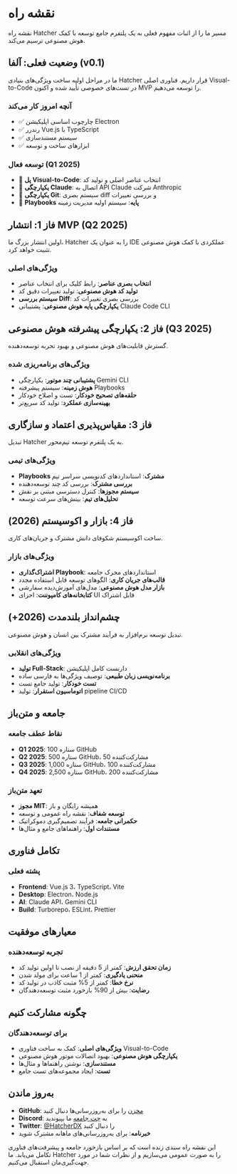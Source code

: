 # نقشه راه

نقشه راه Hatcher مسیر ما را از اثبات مفهوم فعلی به یک پلتفرم جامع توسعه با کمک هوش مصنوعی ترسیم می‌کند.

## وضعیت فعلی: آلفا (v0.1)

ما در مراحل اولیه ساخت ویژگی‌های بنیادی Hatcher قرار داریم. فناوری اصلی Visual-to-Code در تست‌های خصوصی تأیید شده و اکنون MVP را توسعه می‌دهیم.

### آنچه امروز کار می‌کند

- ✅ چارچوب اساسی اپلیکیشن Electron
- ✅ رندرر Vue.js با TypeScript
- ✅ سیستم مستندسازی
- ✅ ابزارهای ساخت و توسعه

### توسعه فعال (Q1 2025)

- 🔄 **پل Visual-to-Code**: انتخاب عناصر اصلی و تولید کد
- 🔄 **یکپارچگی Claude**: اتصال به API Claude شرکت Anthropic
- 🔄 **یکپارچگی Git**: سیستم بصری diff و بررسی تغییرات
- 🔄 **Playbooks پایه**: سیستم اولیه مدیریت زمینه

## فاز 1: انتشار MVP (Q2 2025)

اولین انتشار بزرگ ما، Hatcher را به عنوان یک IDE عملکردی با کمک هوش مصنوعی تثبیت خواهد کرد.

### ویژگی‌های اصلی

- **انتخاب بصری عناصر**: رابط کلیک برای انتخاب عناصر
- **تولید کد هوش مصنوعی**: تولید تغییرات دقیق کد
- **سیستم بررسی Diff**: بررسی بصری تغییرات کد
- **یکپارچگی پایه هوش مصنوعی**: پشتیبانی Claude Code CLI

## فاز 2: یکپارچگی پیشرفته هوش مصنوعی (Q3 2025)

گسترش قابلیت‌های هوش مصنوعی و بهبود تجربه توسعه‌دهنده.

### ویژگی‌های برنامه‌ریزی شده

- **پشتیبانی چند موتور**: یکپارچگی Gemini CLI
- **هوش زمینه**: سیستم پیشرفته Playbooks
- **حلقه‌های تصحیح خودکار**: تست و اصلاح خودکار
- **بهینه‌سازی عملکرد**: تولید کد سریع‌تر

## فاز 3: مقیاس‌پذیری اعتماد و سازگاری

تبدیل Hatcher به یک پلتفرم توسعه تیم‌محور.

### ویژگی‌های تیمی

- **Playbooks مشترک**: استانداردهای کدنویسی سراسر تیم
- **بررسی مشترک**: بررسی کد چند توسعه‌دهنده
- **سیستم مجوزها**: کنترل دسترسی مبتنی بر نقش
- **تحلیل‌های تیم**: بینش‌های سرعت توسعه

## فاز 4: بازار و اکوسیستم (2026)

ساخت اکوسیستم شکوفای دانش مشترک و جریان‌های کاری.

### ویژگی‌های بازار

- **اشتراک‌گذاری Playbook**: استانداردهای محرک جامعه
- **قالب‌های جریان کاری**: الگوهای توسعه قابل استفاده مجدد
- **بازار مدل هوش مصنوعی**: مدل‌های آموزش‌دیده سفارشی
- **کتابخانه‌های کامپوننت**: اجزای UI قابل اشتراک

## چشم‌انداز بلندمدت (2026+)

تبدیل توسعه نرم‌افزار به فرآیند مشترک بین انسان و هوش مصنوعی.

### ویژگی‌های انقلابی

- **تولید Full-Stack**: داربست کامل اپلیکیشن
- **برنامه‌نویسی زبان طبیعی**: توصیف ویژگی‌ها به فارسی ساده
- **تست خودکار**: تولید جامع تست
- **اتوماسیون استقرار**: تولید pipeline CI/CD

## جامعه و متن‌باز

### نقاط عطف جامعه

- **Q1 2025**: 100 ستاره GitHub
- **Q2 2025**: 500 ستاره GitHub، 50 مشارکت‌کننده
- **Q3 2025**: 1,000 ستاره GitHub، 100 مشارکت‌کننده
- **Q4 2025**: 2,500 ستاره GitHub، 200 مشارکت‌کننده

### تعهد متن‌باز

- **مجوز MIT**: همیشه رایگان و باز
- **توسعه شفاف**: نقشه راه عمومی و توسعه
- **حکمرانی جامعه**: فرآیند تصمیم‌گیری دموکراتیک
- **مستندات اول**: راهنماهای جامع و مثال‌ها

## تکامل فناوری

### پشته فعلی

- **Frontend**: Vue.js 3، TypeScript، Vite
- **Desktop**: Electron، Node.js
- **AI**: Claude API، Gemini CLI
- **Build**: Turborepo، ESLint، Prettier

## معیارهای موفقیت

### تجربه توسعه‌دهنده

- **زمان تحقق ارزش**: کمتر از 5 دقیقه از نصب تا اولین تولید کد
- **منحنی یادگیری**: کمتر از 1 ساعت برای مولد شدن
- **نرخ خطا**: کمتر از 5% مثبت کاذب در تولید کد
- **رضایت**: بیش از 90% بازخورد مثبت توسعه‌دهندگان

## چگونه مشارکت کنیم

### برای توسعه‌دهندگان

- **ویژگی‌های اصلی**: کمک به ساخت فناوری Visual-to-Code
- **یکپارچگی هوش مصنوعی**: بهبود اتصالات موتور هوش مصنوعی
- **مستندسازی**: نوشتن راهنماها و مثال‌ها
- **تست**: ایجاد مجموعه‌های تست جامع

## به‌روز ماندن

- **GitHub**: [مخزن](https://github.com/HatcherDX/dx-engine) را برای به‌روزرسانی‌ها دنبال کنید
- **Discord**: به [چت جامعه](https://discord.gg/hatcher) ما بپیوندید
- **Twitter**: [@HatcherDX](https://twitter.com/HatcherDX) را دنبال کنید
- **خبرنامه**: برای به‌روزرسانی‌های ماهانه مشترک شوید

این نقشه راه سندی زنده است که بر اساس بازخورد جامعه و پیشرفت‌های فناوری تکامل می‌یابد. ما Hatcher را به صورت عمومی می‌سازیم و از نظرات شما در مورد جهت‌گیری‌مان استقبال می‌کنیم.
